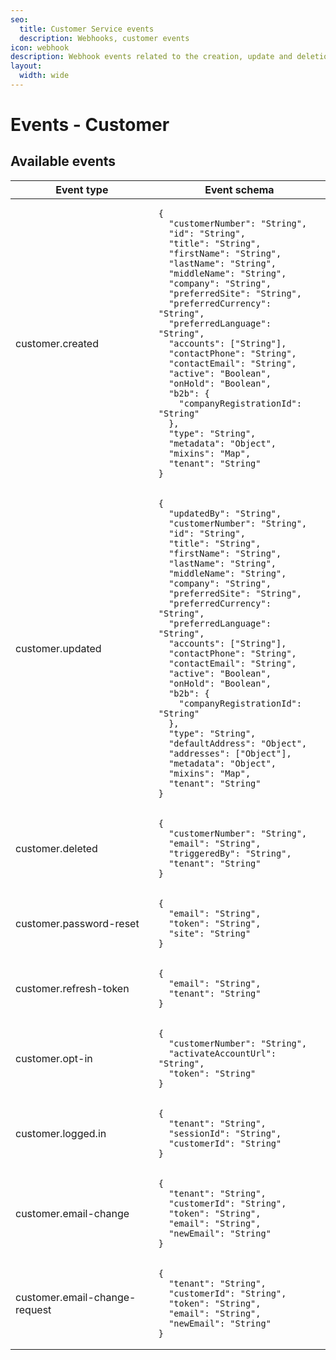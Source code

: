```yaml
---
seo:
  title: Customer Service events
  description: Webhooks, customer events
icon: webhook
description: Webhook events related to the creation, update and deletion of customer, sending a request to reset a customer's password and resending an account activation link to a customer.
layout:
  width: wide
---
```


# Events - Customer

## Available events

<table><thead><tr><th>Event type</th><th>Event schema</th></tr></thead><tbody><tr><td>customer.created</td><td><pre class="language-json"><code class="lang-json">{
  "customerNumber": "String",
  "id": "String",
  "title": "String",
  "firstName": "String",
  "lastName": "String",
  "middleName": "String",
  "company": "String",
  "preferredSite": "String",
  "preferredCurrency": "String",
  "preferredLanguage": "String",
  "accounts": ["String"],
  "contactPhone": "String",
  "contactEmail": "String",
  "active": "Boolean",
  "onHold": "Boolean",
  "b2b": {
    "companyRegistrationId": "String"
  },
  "type": "String",
  "metadata": "Object",
  "mixins": "Map",
  "tenant": "String"
}
</code></pre></td></tr><tr><td>customer.updated</td><td><pre class="language-json"><code class="lang-json">{
  "updatedBy": "String",
  "customerNumber": "String",
  "id": "String",
  "title": "String",
  "firstName": "String",
  "lastName": "String",
  "middleName": "String",
  "company": "String",
  "preferredSite": "String",
  "preferredCurrency": "String",
  "preferredLanguage": "String",
  "accounts": ["String"],
  "contactPhone": "String",
  "contactEmail": "String",
  "active": "Boolean",
  "onHold": "Boolean",
  "b2b": {
    "companyRegistrationId": "String"
  },
  "type": "String",
  "defaultAddress": "Object",
  "addresses": ["Object"],
  "metadata": "Object",
  "mixins": "Map",
  "tenant": "String"
}
</code></pre></td></tr><tr><td>customer.deleted</td><td><pre class="language-json"><code class="lang-json">{
  "customerNumber": "String",
  "email": "String",
  "triggeredBy": "String",
  "tenant": "String"
}
</code></pre></td></tr><tr><td>customer.password-reset</td><td><pre class="language-json"><code class="lang-json">{
  "email": "String",
  "token": "String",
  "site": "String"
}
</code></pre></td></tr><tr><td>customer.refresh-token</td><td><pre class="language-json"><code class="lang-json">{
  "email": "String",
  "tenant": "String"
}
</code></pre></td></tr><tr><td>customer.opt-in</td><td><pre class="language-json"><code class="lang-json">{
  "customerNumber": "String",
  "activateAccountUrl": "String",
  "token": "String"
}
</code></pre></td></tr><tr><td>customer.logged.in</td><td><pre class="language-json"><code class="lang-json">{
  "tenant": "String",
  "sessionId": "String",
  "customerId": "String"
}
</code></pre></td></tr><tr><td>customer.email-change</td><td><pre class="language-json"><code class="lang-json">{
  "tenant": "String",
  "customerId": "String",
  "token": "String",
  "email": "String",
  "newEmail": "String"
}
</code></pre></td></tr><tr><td>customer.email-change-request</td><td><pre class="language-json"><code class="lang-json">{
  "tenant": "String",
  "customerId": "String",
  "token": "String",
  "email": "String",
  "newEmail": "String"
}
</code></pre></td></tr></tbody></table>
